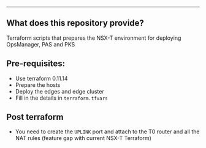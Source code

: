 ---
## What does this repository provide?
Terraform scripts that prepares the NSX-T environment for deploying OpsManager, PAS and PKS

## Pre-requisites:
* Use terraform 0.11.14
* Prepare the hosts
* Deploy the edges and edge cluster
* Fill in the details in `terraform.tfvars`

## Post terraform
* You need to create the `UPLINK` port and attach to the T0 router and all the NAT rules (feature gap with current NSX-T Terraform)
